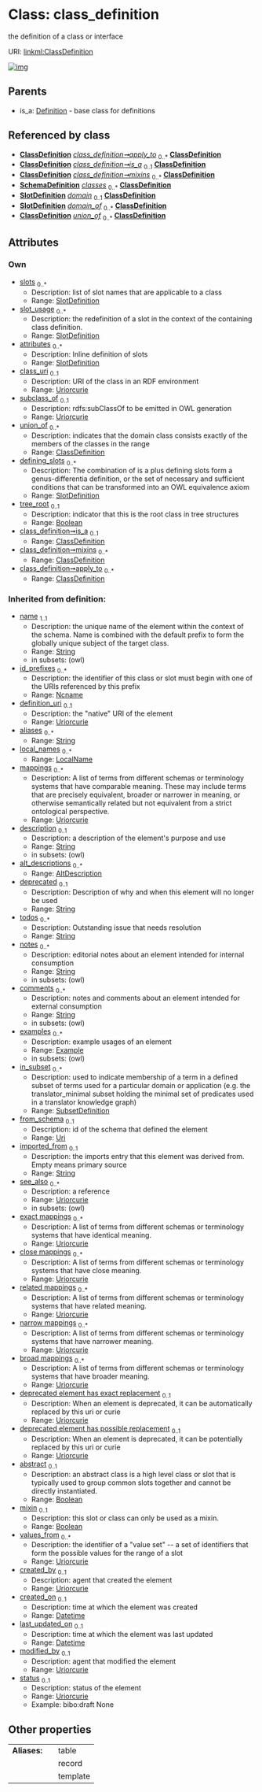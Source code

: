
# Class: class_definition


the definition of a class or interface

URI: [linkml:ClassDefinition](https://w3id.org/linkml/ClassDefinition)


[![img](images/ClassDefinition.svg)](images/ClassDefinition.svg)

## Parents

 *  is_a: [Definition](Definition.md) - base class for definitions

## Referenced by class

 *  **[ClassDefinition](ClassDefinition.md)** *[class_definition➞apply_to](class_definition_apply_to.md)*  <sub>0..\*</sub>  **[ClassDefinition](ClassDefinition.md)**
 *  **[ClassDefinition](ClassDefinition.md)** *[class_definition➞is_a](class_definition_is_a.md)*  <sub>0..1</sub>  **[ClassDefinition](ClassDefinition.md)**
 *  **[ClassDefinition](ClassDefinition.md)** *[class_definition➞mixins](class_definition_mixins.md)*  <sub>0..\*</sub>  **[ClassDefinition](ClassDefinition.md)**
 *  **[SchemaDefinition](SchemaDefinition.md)** *[classes](classes.md)*  <sub>0..\*</sub>  **[ClassDefinition](ClassDefinition.md)**
 *  **[SlotDefinition](SlotDefinition.md)** *[domain](domain.md)*  <sub>0..1</sub>  **[ClassDefinition](ClassDefinition.md)**
 *  **[SlotDefinition](SlotDefinition.md)** *[domain_of](domain_of.md)*  <sub>0..\*</sub>  **[ClassDefinition](ClassDefinition.md)**
 *  **[ClassDefinition](ClassDefinition.md)** *[union_of](union_of.md)*  <sub>0..\*</sub>  **[ClassDefinition](ClassDefinition.md)**

## Attributes


### Own

 * [slots](slots.md)  <sub>0..\*</sub>
     * Description: list of slot names that are applicable to a class
     * Range: [SlotDefinition](SlotDefinition.md)
 * [slot_usage](slot_usage.md)  <sub>0..\*</sub>
     * Description: the redefinition of a slot in the context of the containing class definition.
     * Range: [SlotDefinition](SlotDefinition.md)
 * [attributes](attributes.md)  <sub>0..\*</sub>
     * Description: Inline definition of slots
     * Range: [SlotDefinition](SlotDefinition.md)
 * [class_uri](class_uri.md)  <sub>0..1</sub>
     * Description: URI of the class in an RDF environment
     * Range: [Uriorcurie](types/Uriorcurie.md)
 * [subclass_of](subclass_of.md)  <sub>0..1</sub>
     * Description: rdfs:subClassOf to be emitted in OWL generation
     * Range: [Uriorcurie](types/Uriorcurie.md)
 * [union_of](union_of.md)  <sub>0..\*</sub>
     * Description: indicates that the domain class consists exactly of the members of the classes in the range
     * Range: [ClassDefinition](ClassDefinition.md)
 * [defining_slots](defining_slots.md)  <sub>0..\*</sub>
     * Description: The combination of is a plus defining slots form a genus-differentia definition, or the set of necessary and sufficient conditions that can be transformed into an OWL equivalence axiom
     * Range: [SlotDefinition](SlotDefinition.md)
 * [tree_root](tree_root.md)  <sub>0..1</sub>
     * Description: indicator that this is the root class in tree structures
     * Range: [Boolean](types/Boolean.md)
 * [class_definition➞is_a](class_definition_is_a.md)  <sub>0..1</sub>
     * Range: [ClassDefinition](ClassDefinition.md)
 * [class_definition➞mixins](class_definition_mixins.md)  <sub>0..\*</sub>
     * Range: [ClassDefinition](ClassDefinition.md)
 * [class_definition➞apply_to](class_definition_apply_to.md)  <sub>0..\*</sub>
     * Range: [ClassDefinition](ClassDefinition.md)

### Inherited from definition:

 * [name](name.md)  <sub>1..1</sub>
     * Description: the unique name of the element within the context of the schema.  Name is combined with the default prefix to form the globally unique subject of the target class.
     * Range: [String](types/String.md)
     * in subsets: (owl)
 * [id_prefixes](id_prefixes.md)  <sub>0..\*</sub>
     * Description: the identifier of this class or slot must begin with one of the URIs referenced by this prefix
     * Range: [Ncname](types/Ncname.md)
 * [definition_uri](definition_uri.md)  <sub>0..1</sub>
     * Description: the "native" URI of the element
     * Range: [Uriorcurie](types/Uriorcurie.md)
 * [aliases](aliases.md)  <sub>0..\*</sub>
     * Range: [String](types/String.md)
 * [local_names](local_names.md)  <sub>0..\*</sub>
     * Range: [LocalName](LocalName.md)
 * [mappings](mappings.md)  <sub>0..\*</sub>
     * Description: A list of terms from different schemas or terminology systems that have comparable meaning. These may include terms that are precisely equivalent, broader or narrower in meaning, or otherwise semantically related but not equivalent from a strict ontological perspective.
     * Range: [Uriorcurie](types/Uriorcurie.md)
 * [description](description.md)  <sub>0..1</sub>
     * Description: a description of the element's purpose and use
     * Range: [String](types/String.md)
     * in subsets: (owl)
 * [alt_descriptions](alt_descriptions.md)  <sub>0..\*</sub>
     * Range: [AltDescription](AltDescription.md)
 * [deprecated](deprecated.md)  <sub>0..1</sub>
     * Description: Description of why and when this element will no longer be used
     * Range: [String](types/String.md)
 * [todos](todos.md)  <sub>0..\*</sub>
     * Description: Outstanding issue that needs resolution
     * Range: [String](types/String.md)
 * [notes](notes.md)  <sub>0..\*</sub>
     * Description: editorial notes about an element intended for internal consumption
     * Range: [String](types/String.md)
     * in subsets: (owl)
 * [comments](comments.md)  <sub>0..\*</sub>
     * Description: notes and comments about an element intended for external consumption
     * Range: [String](types/String.md)
     * in subsets: (owl)
 * [examples](examples.md)  <sub>0..\*</sub>
     * Description: example usages of an element
     * Range: [Example](Example.md)
     * in subsets: (owl)
 * [in_subset](in_subset.md)  <sub>0..\*</sub>
     * Description: used to indicate membership of a term in a defined subset of terms used for a particular domain or application (e.g. the translator_minimal subset holding the minimal set of predicates used in a translator knowledge graph)
     * Range: [SubsetDefinition](SubsetDefinition.md)
 * [from_schema](from_schema.md)  <sub>0..1</sub>
     * Description: id of the schema that defined the element
     * Range: [Uri](types/Uri.md)
 * [imported_from](imported_from.md)  <sub>0..1</sub>
     * Description: the imports entry that this element was derived from.  Empty means primary source
     * Range: [String](types/String.md)
 * [see_also](see_also.md)  <sub>0..\*</sub>
     * Description: a reference
     * Range: [Uriorcurie](types/Uriorcurie.md)
     * in subsets: (owl)
 * [exact mappings](exact_mappings.md)  <sub>0..\*</sub>
     * Description: A list of terms from different schemas or terminology systems that have identical meaning.
     * Range: [Uriorcurie](types/Uriorcurie.md)
 * [close mappings](close_mappings.md)  <sub>0..\*</sub>
     * Description: A list of terms from different schemas or terminology systems that have close meaning.
     * Range: [Uriorcurie](types/Uriorcurie.md)
 * [related mappings](related_mappings.md)  <sub>0..\*</sub>
     * Description: A list of terms from different schemas or terminology systems that have related meaning.
     * Range: [Uriorcurie](types/Uriorcurie.md)
 * [narrow mappings](narrow_mappings.md)  <sub>0..\*</sub>
     * Description: A list of terms from different schemas or terminology systems that have narrower meaning.
     * Range: [Uriorcurie](types/Uriorcurie.md)
 * [broad mappings](broad_mappings.md)  <sub>0..\*</sub>
     * Description: A list of terms from different schemas or terminology systems that have broader meaning.
     * Range: [Uriorcurie](types/Uriorcurie.md)
 * [deprecated element has exact replacement](deprecated_element_has_exact_replacement.md)  <sub>0..1</sub>
     * Description: When an element is deprecated, it can be automatically replaced by this uri or curie
     * Range: [Uriorcurie](types/Uriorcurie.md)
 * [deprecated element has possible replacement](deprecated_element_has_possible_replacement.md)  <sub>0..1</sub>
     * Description: When an element is deprecated, it can be potentially replaced by this uri or curie
     * Range: [Uriorcurie](types/Uriorcurie.md)
 * [abstract](abstract.md)  <sub>0..1</sub>
     * Description: an abstract class is a high level class or slot that is typically used to group common slots together and cannot be directly instantiated.
     * Range: [Boolean](types/Boolean.md)
 * [mixin](mixin.md)  <sub>0..1</sub>
     * Description: this slot or class can only be used as a mixin.
     * Range: [Boolean](types/Boolean.md)
 * [values_from](values_from.md)  <sub>0..\*</sub>
     * Description: the identifier of a "value set" -- a set of identifiers that form the possible values for the range of a slot
     * Range: [Uriorcurie](types/Uriorcurie.md)
 * [created_by](created_by.md)  <sub>0..1</sub>
     * Description: agent that created the element
     * Range: [Uriorcurie](types/Uriorcurie.md)
 * [created_on](created_on.md)  <sub>0..1</sub>
     * Description: time at which the element was created
     * Range: [Datetime](types/Datetime.md)
 * [last_updated_on](last_updated_on.md)  <sub>0..1</sub>
     * Description: time at which the element was last updated
     * Range: [Datetime](types/Datetime.md)
 * [modified_by](modified_by.md)  <sub>0..1</sub>
     * Description: agent that modified the element
     * Range: [Uriorcurie](types/Uriorcurie.md)
 * [status](status.md)  <sub>0..1</sub>
     * Description: status of the element
     * Range: [Uriorcurie](types/Uriorcurie.md)
     * Example: bibo:draft None

## Other properties

|  |  |  |
| --- | --- | --- |
| **Aliases:** | | table |
|  | | record |
|  | | template |

